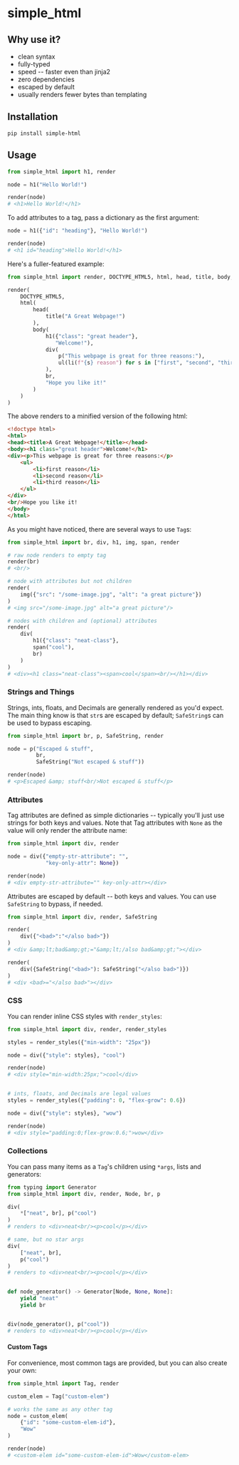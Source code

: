 # simple_html

## Why use it?
- clean syntax
- fully-typed
- speed -- faster even than jinja2
- zero dependencies
- escaped by default
- usually renders fewer bytes than templating


## Installation
`pip install simple-html`


## Usage

```python
from simple_html import h1, render

node = h1("Hello World!")

render(node)  
# <h1>Hello World!</h1> 
```

To add attributes to a tag, pass a dictionary as the first argument: 
```python
node = h1({"id": "heading"}, "Hello World!")

render(node)  
# <h1 id="heading">Hello World!</h1> 
```

Here's a fuller-featured example:
```python
from simple_html import render, DOCTYPE_HTML5, html, head, title, body, h1, div, p, br, ul, li

render(
    DOCTYPE_HTML5,
    html(
        head(
            title("A Great Webpage!")
        ),
        body(
            h1({"class": "great header"},
               "Welcome!"),
            div(
                p("This webpage is great for three reasons:"),
                ul(li(f"{s} reason") for s in ["first", "second", "third"]),
            ),
            br,
            "Hope you like it!"
        )
    )
)

```

The above renders to a minified version of the following html:
```html
<!doctype html>
<html>
<head><title>A Great Webpage!</title></head>
<body><h1 class="great header">Welcome!</h1>
<div><p>This webpage is great for three reasons:</p>
    <ul>
        <li>first reason</li>
        <li>second reason</li>
        <li>third reason</li>
    </ul>
</div>
<br/>Hope you like it!
</body>
</html>
```

As you might have noticed, there are several ways to use `Tag`s:
```python
from simple_html import br, div, h1, img, span, render

# raw node renders to empty tag
render(br)
# <br/>

# node with attributes but not children
render(
    img({"src": "/some-image.jpg", "alt": "a great picture"})
)
# <img src="/some-image.jpg" alt="a great picture"/>

# nodes with children and (optional) attributes
render(
    div(
        h1({"class": "neat-class"}, 
        span("cool"),
        br)
    )
)
# <div><h1 class="neat-class"><span>cool</span><br/></h1></div>
```
### Strings and Things
Strings, ints, floats, and Decimals are generally rendered as you'd expect. The main thing know is that `str`s are 
escaped by default; `SafeString`s can be used to bypass escaping.

```python
from simple_html import br, p, SafeString, render

node = p("Escaped & stuff",
         br,
         SafeString("Not escaped & stuff"))

render(node)  
# <p>Escaped &amp; stuff<br/>Not escaped & stuff</p> 
```

### Attributes

Tag attributes are defined as simple dictionaries -- typically you'll just use strings for both keys and values. Note 
that Tag attributes with `None` as the value will only render the attribute name:
```python
from simple_html import div, render

node = div({"empty-str-attribute": "", 
            "key-only-attr": None})

render(node)
# <div empty-str-attribute="" key-only-attr></div>
```

Attributes are escaped by default -- both keys and values. You can use `SafeString` to bypass, if needed.

```python
from simple_html import div, render, SafeString

render(
    div({"<bad>":"</also bad>"})
)
# <div &amp;lt;bad&amp;gt;="&amp;lt;/also bad&amp;gt;"></div>

render(
    div({SafeString("<bad>"): SafeString("</also bad>")})
)  
# <div <bad>="</also bad>"></div>
```

### CSS

You can render inline CSS styles with `render_styles`:
```python
from simple_html import div, render, render_styles

styles = render_styles({"min-width": "25px"})

node = div({"style": styles}, "cool")

render(node)
# <div style="min-width:25px;">cool</div>


# ints, floats, and Decimals are legal values
styles = render_styles({"padding": 0, "flex-grow": 0.6})

node = div({"style": styles}, "wow")

render(node)
# <div style="padding:0;flex-grow:0.6;">wow</div>
```

### Collections
You can pass many items as a `Tag`'s children using `*args`, lists and generators:
```python
from typing import Generator
from simple_html import div, render, Node, br, p

div(
    *["neat", br], p("cool")
)
# renders to <div>neat<br/><p>cool</p></div>

# same, but no star args
div(
    ["neat", br],
    p("cool")
)
# renders to <div>neat<br/><p>cool</p></div>


def node_generator() -> Generator[Node, None, None]:
    yield "neat"
    yield br 


div(node_generator(), p("cool"))
# renders to <div>neat<br/><p>cool</p></div>
```

#### Custom Tags

For convenience, most common tags are provided, but you can also create your own:

```python
from simple_html import Tag, render

custom_elem = Tag("custom-elem")

# works the same as any other tag
node = custom_elem(
    {"id": "some-custom-elem-id"},
    "Wow"
)

render(node)
# <custom-elem id="some-custom-elem-id">Wow</custom-elem>
```
